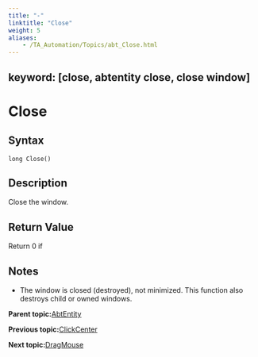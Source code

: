```yaml
--- 
title: "-"
linktitle: "Close"
weight: 5
aliases: 
    - /TA_Automation/Topics/abt_Close.html
---
```

keyword: [close, abtentity close, close window]
---

# Close

## Syntax

`long Close()`

## Description

Close the window.

## Return Value

Return 0 if

## Notes

-   The window is closed \(destroyed\), not minimized. This function also destroys child or owned windows.

**Parent topic:**[AbtEntity](/TA_Automation/Topics/abt_AbtEntity.html)

**Previous topic:**[ClickCenter](/TA_Automation/Topics/abt_ClickCenter_1.html)

**Next topic:**[DragMouse](/TA_Automation/Topics/abt_DragMouse.html)

